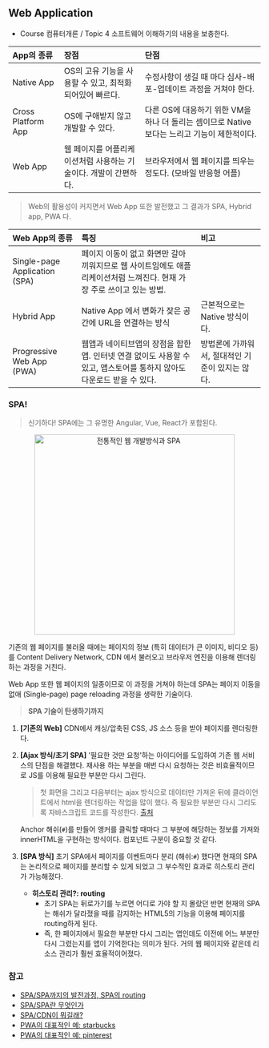 
## Web Application
- Course 컴퓨터개론 / Topic 4 소프트웨어 이해하기의 내용을 보충한다.

| App의 종류 | 장점 | 단점
| :- | :- | :- |
| Native App | OS의 고유 기능을 사용할 수 있고, 최적화되어있어 빠르다. | 수정사항이 생길 때 마다 심사-배포-업데이트 과정을 거쳐야 한다.
| Cross Platform App | OS에 구애받지 않고 개발할 수 있다. | 다른 OS에 대응하기 위한 VM을 하나 더 돌리는 셈이므로 Native보다는 느리고 기능이 제한적이다.
| Web App | 웹 페이지를 어플리케이션처럼 사용하는 기술이다. 개발이 간편하다. | 브라우저에서 웹 페이지를 띄우는 정도다. (모바일 반응형 어플)

> Web의 활용성이 커지면서 Web App 또한 발전했고 그 결과가 SPA, Hybrid app, PWA 다.

| Web App의 종류 | 특징 | 비고 |
| :- | :- | :- |
| Single-page Application (SPA) | 페이지 이동이 없고 화면만 갈아끼워지므로 웹 사이트임에도 애플리케이션처럼 느껴진다. 현재 가장 주로 쓰이고 있는 방법. | 
| Hybrid App | Native App 에서 변화가 잦은 공간에 URL을 연결하는 방식 | 근본적으로는 Native 방식이다. |
| Progressive Web App (PWA) | 웹앱과 네이티브앱의 장점을 합한 앱. 인터넷 연결 없이도 사용할 수 있고, 앱스토어를 통하지 않아도 다운로드 받을 수 있다. | 방법론에 가까워서, 절대적인 기준이 있지는 않다. 


### SPA! 
> 신기하다! SPA에는 그 유명한 Angular, Vue, React가 포함된다.

<p align="center">
<img alt="전통적인 웹 개발방식과 SPA" src="https://linked2ev.github.io/assets/img/devlog/201808/2018-08-01-SPA-step1.png" width=400/>
</p>

기존의 웹 페이지를 불러올 때에는 페이지의 정보 (특히 데이터가 큰 이미지, 비디오 등) 를 Content Delivery Network, CDN 에서 불러오고 브라우저 엔진을 이용해 렌더링하는 과정을 거친다.

Web App 또한 웹 페이지의 일종이므로 이 과정을 거쳐야 하는데 SPA는 페이지 이동을 없애 (Single-page) page reloading 과정을 생략한 기술이다. 

> **SPA 기술이 탄생하기까지**
1. **[기존의 Web]** CDN에서 캐싱/압축된 CSS, JS 소스 등을 받아 페이지를 렌더링한다.
2. **[Ajax 방식/초기 SPA]** '필요한 것만 요청'하는 아이디어를 도입하여 기존 웹 서비스의 단점을 해결했다. 재사용 하는 부분을 매번 다시 요청하는 것은 비효율적이므로 JS를 이용해 필요한 부분만 다시 그린다.
    > 첫 화면을 그리고 다음부터는 ajax 방식으로 데이터만 가져온 뒤에 클라이언트에서 html을 렌더링하는 작업을 많이 했다. 즉 필요한 부분만 다시 그리도록 자바스크립트 코드를 작성한다.
    [출처](https://reimaginer.tistory.com/entry/spa-and-spa-routing) 

    Anchor 해쉬(`#`)를 만들어 앵커를 클릭할 때마다 그 부분에 해당하는 정보를 가져와 innerHTML을 구현하는 방식이다. 컴포넌트 구분이 중요할 것 같다.
    
3. **[SPA 방식]** 초기 SPA에서 페이지를 이벤트마다 분리 (해쉬:`#`) 했다면 현재의 SPA는 논리적으로 페이지를 분리할 수 있게 되었고 그 부수적인 효과로 히스토리 관리가 가능해졌다.
    - **히스토리 관리?: routing** 
        - 초기 SPA는 뒤로가기를 누르면 어디로 가야 할 지 몰랐던 반면 현재의 SPA는 해쉬가 달라졌을 때를 감지하는 HTML5의 기능을 이용해 페이지를 routing하게 된다.
        - 즉, 한 페이지에서 필요한 부분만 다시 그리는 앱인데도 이전에 어느 부분만 다시 그렸는지를 앱이 기억한다는 의미가 된다. 거의 웹 페이지와 같은데 리소스 관리가 훨씬 효율적이어졌다.



### 참고
- [SPA/SPA까지의 발전과정, SPA의 routing](https://reimaginer.tistory.com/entry/spa-and-spa-routing)
- [SPA/SPA란 무엇인가](https://linked2ev.github.io/devlog/2018/08/01/WEB-What-is-SPA/)
- [SPA/CDN이 뭐길래?](https://velog.io/@www_1216/깃허브도-스택오버플로우도-터졌다.-CDN이-뭐길래)
- [PWA의 대표적인 예: starbucks](https://app.starbucks.com)
- [PWA의 대표적인 예: pinterest](https://www.pinterest.co.kr)
